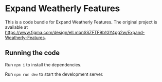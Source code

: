 
  # Expand Weatherly Features

  This is a code bundle for Expand Weatherly Features. The original project is available at https://www.figma.com/design/eILmbnSSZFTF9b1GY4pg2w/Expand-Weatherly-Features.

  ## Running the code

  Run `npm i` to install the dependencies.

  Run `npm run dev` to start the development server.
  